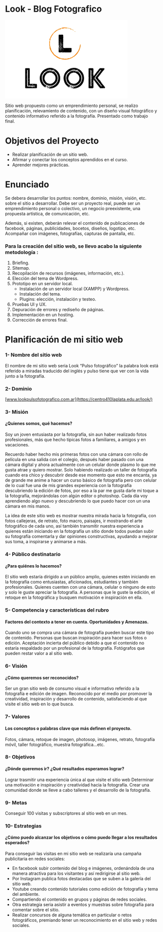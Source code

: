 # Look - Blog Fotografico
<img align="center" src="https://github.com/IngAlarcon/Look-Blog-Fotografico/blob/main/img/logo%20transparente%20png.png"/>

Sitio web propuesto como un emprendimiento personal, se realizo planificación, relevamiento de contenido, con un diseño visual fotográfico y contenido informativo referido a la fotografía.
Presentado como trabajo final.

# Objetivos del Proyecto
- Realizar planificación de un sitio web.
- Afirmar y conectar los conceptos aprendidos en el curso.
- Aprender mejores prácticas.

# Enunciado

Se debera desarrollar los puntos: nombre, dominio, misión, visión, etc. sobre el sitio a desarrollar.
Debe ser un proyecto real, puede ser un emprendimiento personal o colectivo, un negocio preexistente, una propuesta artística, de comunicación, etc.

Además, si existen, deberán relevar el contenido de publicaciones de facebook, páginas, publicidades, bocetos, diseños, logotipo, etc.
Acompañar con imágenes, fotografías, capturas de pantalla, etc.

### Para la creación del sitio web, se llevo acabo la siguiente metodología :
  1. Briefing.
  2. Sitemap.
  4. Recopilación de recursos (imágenes, información, etc.).
  6. Elección del tema de Wordpress.
  7. Prototipo en un servidor local.
      - Instalación de un servidor local (XAMPP) y Wordpress.
      - Instalación del tema.
      - Plugins: elección, instalación y testeo.
  8. Pruebas UI y UX.
  9. Depuración de errores y rediseño de páginas.
  10. Implementación en un hosting.
  11. Corrección de errores final.

# Planificación de mi sitio web


### 1- Nombre del sitio web

El nombre de mi sitio web seria Look “Pulso fotográfico” la palabra look está referido a miradas  traducido del inglés y pulso tiene que ver  con la vida junto a la fotografía.

### 2- Dominio

[www.lookpulsofotografico.com.ar](https://centro410laplata.edu.ar/look/)

### 3- Misión

#### ¿Quienes somos, qué hacemos?

Soy un joven entusiasta por la fotografía, sin aun haber realizado fotos profesionales, más que hecho típicas fotos a familiares, a amigos y en vacaciones. 

Recuerdo haber hecho mis primeras fotos con una cámara con rollo de película en una salida con el colegio, después haber pasado con una cámara digital y ahora actualmente con un celular donde plasmo lo que me gusta atrae y quiero mostrar.
Solo habiendo realizado un taller de fotografía cuando era chico  y descubrir desde ese momento  que esto me encanta, ya de grande me anime a hacer un curso básico de fotografía pero con celular  de lo cual fue una de mis grandes experiencia con la fotografía descubriendo la edición de fotos, por eso a la par me gusta darle mi toque a la fotografía, mejorándolas  con algún editor o photoshop. 
Cada día voy aprendiendo algo nuevo y descubriendo lo que puedo hacer con un una cámara en mis manos.

La idea de este sitio web es mostrar nuestra mirada hacia la fotografía, con fotos callejeras, de retrato, foto macro, paisajes, ir mostrando el arte fotográfico de cada uno, así también transmitir nuestra experiencia a quienes están iniciando en la fotografía un sitio donde todos puedan subir su fotografía comentarla y  dar opiniones constructivas, ayudando a mejorar sus toma, a inspirarse y animarse a más. 


### 4- Público destinatario

#### ¿Para quiénes lo hacemos?

El sitio web estaría dirigido a un público amplio, quienes estén iniciando en la fotografía como entusiastas, aficionados, estudiantes y también profesionales.
Quienes cuenten con una cámara, celular o ninguno de esto y solo le guste apreciar la fotografía.
A personas que le guste la edición, el retoque en la fotográfica y busquen motivación e inspiración  en ella.

### 5- Competencia y características del rubro

 #### Factores del contexto a tener en cuenta. Oportunidades y Amenazas.

Cuando uno se compra una cámara de fotografía pueden buscar este tipo de contenido.
Personas que buscan inspiración para hacer sus fotos o edición.
Aceptación incierta del público debido a que el contenido no estaría respaldado por un profesional de la fotografía.
Fotógrafos que pueden restar valor a al sitio web.

### 6- Visión

#### ¿Cómo queremos ser reconocidos?

Ser un gran sitio web de consumo visual e informativo referido  a la fotografía e edición de imagen.  Reconocido por el medio por  promover la creatividad,  inspiración y desarrollo de contenido, satisfaciendo al que visite el sitio web en lo que busca.


### 7- Valores

#### Los conceptos o palabras clave que más definen el proyecto.

Fotos, cámara, retoque de imagen, photosop, imágenes, retrato, fotografía móvil, taller fotográfico, muestra fotográfica…etc. 

### 8- Objetivos

#### ¿Dónde queremos ir? ¿Qué resultados esperamos lograr?

Lograr trasmitir una experiencia única al que visite el sitio web
Determinar una motivación  e inspiración  y creatividad hacia la fotografía.
Crear una comunidad donde se lleve a cabo talleres y el desarrollo de la fotografía. 

### 9- Metas

Conseguir  100 visitas y subscriptores al sitio web en un mes.

### 10- Estrategias

#### ¿Cómo puedo alcanzar los objetivos o cómo puedo llegar a los resultados esperados?

Para conseguir las visitas en mi sitio web se realizaría una campaña publicitaria en redes sociales:
- En facebook subir contenido del blog e imágenes, ordenándola de una manera atractiva para los visitantes y así redirigirse al sitio web.
- Por Instagram publica fotos destacadas que se suben a la galería del sitio web.
- Youtube creando contenido tutoriales como edición de fotografía y tema del ambiente.
- Compartiendo el contenido en grupos y páginas de redes sociales.
- Otra estrategia seria asistir a eventos y muestras sobre fotografía para comentar sobre el sitio.
- Realizar concursos de alguna temática en particular o retos fotográficos, premiando  tener  un reconocimiento en el sitio web y redes sociales.  








